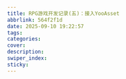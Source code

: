 ```yaml
---
title: RPG游戏开发记录(五)：接入YooAsset
abbrlink: 564f2f1d
date: 2025-09-10 19:22:57
tags:
categories:
cover:
description:
swiper_index:
sticky:
---
```

